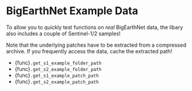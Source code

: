 # BigEarthNet Example Data

To allow you to quickly test functions on _real_ BigEarthNet data, the libary also includes a couple of Sentinel-1/2 samples!

Note that the underlying patches have to be extracted from a compressed archive.
If you frequently access the data, cache the extracted path!

- {func}`.get_s1_example_folder_path`
- {func}`.get_s2_example_folder_path`
- {func}`.get_s1_example_patch_path`
- {func}`.get_s2_example_patch_path`
